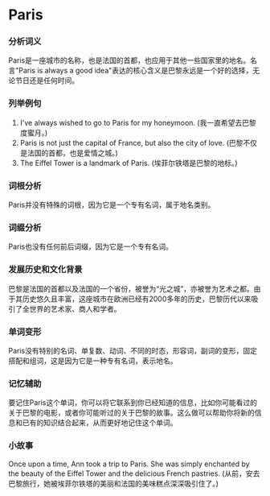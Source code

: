 # Paris

### 分析词义

  

Paris是一座城市的名称，也是法国的首都，也应用于其他一些国家里的地名。名言"Paris is always a good idea"表达的核心含义是巴黎永远是一个好的选择，无论节日还是任何时间。

  

### 列举例句

  

1.  I've always wished to go to Paris for my honeymoon. (我一直希望去巴黎度蜜月。)
2.  Paris is not just the capital of France, but also the city of love. (巴黎不仅是法国的首都，也是爱情之城。)
3.  The Eiffel Tower is a landmark of Paris. (埃菲尔铁塔是巴黎的地标。)

  

### 词根分析

  

Paris并没有特殊的词根，因为它是一个专有名词，属于地名类别。

  

### 词缀分析

  

Paris也没有任何前后词缀，因为它是一个专有名词。

  

### 发展历史和文化背景

  

巴黎是法国的首都以及法国的一个省份，被誉为“光之城”，亦被誉为艺术之都。由于其历史悠久且丰富，这座城市在欧洲已经有2000多年的历史，巴黎历代以来吸引了全世界的艺术家、商人和学者。

  

### 单词变形

  

Paris没有特别的名词、单复数、动词、不同的时态，形容词，副词的变形，固定搭配和组词，这是因为它是一种专有名词，表示地名。

  

### 记忆辅助

  

要记住Paris这个单词，你可以将它联系到你已经知道的信息，比如你可能看过的关于巴黎的电影，或者你可能听过的关于巴黎的故事。这么做可以帮助你将新的信息和已有的知识结合起来，从而更好地记住这个单词。

  

### 小故事

  

Once upon a time, Ann took a trip to Paris. She was simply enchanted by the beauty of the Eiffel Tower and the delicious French pastries. (从前，安去巴黎旅行，她被埃菲尔铁塔的美丽和法国的美味糕点深深吸引住了。)
